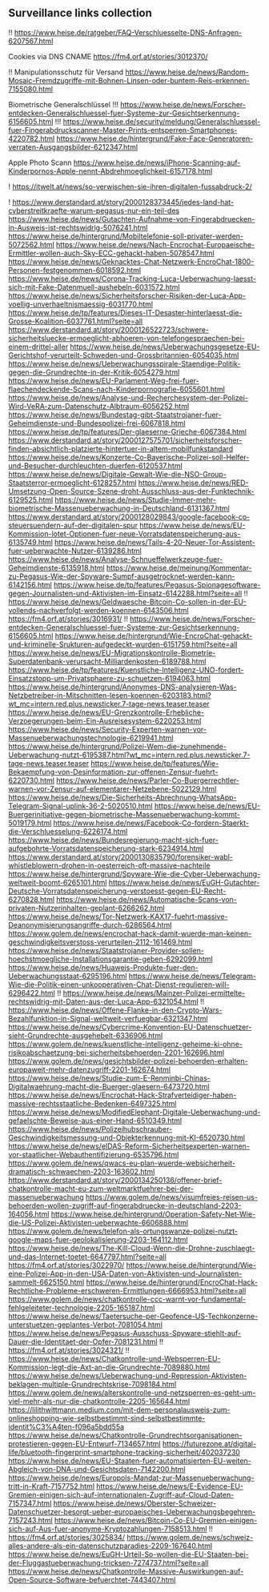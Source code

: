 Surveillance links collection
-----------------------------

!! https://www.heise.de/ratgeber/FAQ-Verschluesselte-DNS-Anfragen-6207567.html

Cookies via DNS CNAME
https://fm4.orf.at/stories/3012370/

!! Manipulationsschutz für Versand https://www.heise.de/news/Random-Mosaic-Fremdzugriffe-mit-Bohnen-Linsen-oder-buntem-Reis-erkennen-7155080.html

Biometrische Generalschlüssel
!!! https://www.heise.de/news/Forscher-entdecken-Generalschluessel-fuer-Systeme-zur-Gesichtserkennung-6156605.html
!!! https://www.heise.de/security/meldung/Generalschluessel-fuer-Fingerabdruckscanner-Master-Prints-entsperren-Smartphones-4220782.html
https://www.heise.de/hintergrund/Fake-Face-Generatoren-verraten-Ausgangsbilder-6212347.html

Apple Photo Scann
    https://www.heise.de/news/iPhone-Scanning-auf-Kinderpornos-Apple-nennt-Abdrehmoeglichkeit-6157178.html

! https://itwelt.at/news/so-verwischen-sie-ihren-digitalen-fussabdruck-2/

! https://www.derstandard.at/story/2000128373445/jedes-land-hat-cyberstreitkraefte-warum-pegasus-nur-ein-teil-des
https://www.heise.de/news/Gutachten-Aufnahme-von-Fingerabdruecken-in-Ausweis-ist-rechtswidrig-5076241.html
https://www.heise.de/hintergrund/Mobiltelefonie-soll-privater-werden-5072562.html
https://www.heise.de/news/Nach-Encrochat-Europaeische-Ermittler-wollen-auch-Sky-ECC-gehackt-haben-5078547.html
https://www.heise.de/news/Geknacktes-Chat-Netzwerk-EncroChat-1800-Personen-festgenommen-6018592.html
https://www.heise.de/news/Corona-Tracking-Luca-Ueberwachung-laesst-sich-mit-Fake-Datenmuell-aushebeln-6031572.html
https://www.heise.de/news/Sicherheitsforscher-Risiken-der-Luca-App-voellig-unverhaeltnismaessig-6031770.html
https://www.heise.de/tp/features/Dieses-IT-Desaster-hinterlaesst-die-Grosse-Koalition-6037761.html?seite=all
https://www.derstandard.at/story/2000126522723/schwere-sicherheitsluecke-ermoeglicht-abhoeren-von-telefongespraechen-bei-einem-drittel-aller
https://www.heise.de/news/Ueberwachungsgesetze-EU-Gerichtshof-verurteilt-Schweden-und-Grossbritannien-6054035.html
https://www.heise.de/news/Ueberwachungsspirale-Staendige-Politik-gegen-die-Grundrechte-in-der-Kritik-6054279.html
https://www.heise.de/news/EU-Parlament-Weg-frei-fuer-flaechendeckende-Scans-nach-Kinderpornografie-6055601.html
https://www.heise.de/news/Analyse-und-Recherchesystem-der-Polizei-Wird-VeRA-zum-Datenschutz-Albtraum-6056252.html
https://www.heise.de/news/Bundestag-gibt-Staatstrojaner-fuer-Geheimdienste-und-Bundespolizei-frei-6067818.html
https://www.heise.de/tp/features/Der-glaeserne-Grieche-6067384.html
https://www.derstandard.at/story/2000127575701/sicherheitsforscher-finden-absichtlich-platzierte-hintertuer-in-altem-mobilfunkstandard
https://www.heise.de/news/Konzerte-Co-Bayerische-Polizei-soll-Helfer-und-Besucher-durchleuchten-duerfen-6120537.html
https://www.heise.de/news/Digitale-Gewalt-Wie-die-NSO-Group-Staatsterror-ermoeglicht-6128257.html
https://www.heise.de/news/RED-Umsetzung-Open-Source-Szene-droht-Ausschluss-aus-der-Funktechnik-6129525.html
https://www.heise.de/news/Studie-Immer-mehr-biometrische-Massenueberwachung-in-Deutschland-6131367.html
https://www.derstandard.at/story/2000128029843/google-facebook-co-steuersuendern-auf-der-digitalen-spur
https://www.heise.de/news/EU-Kommission-lotet-Optionen-fuer-neue-Vorratsdatenspeicherung-aus-6135749.html
https://www.heise.de/news/Tails-4-20-Neuer-Tor-Assistent-fuer-ueberwachte-Nutzer-6139286.html
https://www.heise.de/news/Analyse-Schnueffelwerkzeuge-fuer-Geheimdienste-6135918.html
https://www.heise.de/meinung/Kommentar-zu-Pegasus-Wie-der-Spyware-Sumpf-ausgetrocknet-werden-kann-6142156.html
https://www.heise.de/tp/features/Pegasus-Spionagesoftware-gegen-Journalisten-und-Aktivisten-im-Einsatz-6142288.html?seite=all
!! https://www.heise.de/news/Geldwaesche-Bitcoin-Co-sollen-in-der-EU-vollends-nachverfolgt-werden-koennen-6143506.html
https://fm4.orf.at/stories/3016931/
!! https://www.heise.de/news/Forscher-entdecken-Generalschluessel-fuer-Systeme-zur-Gesichtserkennung-6156605.html
https://www.heise.de/hintergrund/Wie-EncroChat-gehackt-und-kriminelle-Srukturen-aufgedeckt-wurden-6151759.html?seite=all
https://www.heise.de/news/EU-Migrationskontrolle-Biometrie-Superdatenbank-verursacht-Milliardenkosten-6189788.html
https://www.heise.de/tp/features/Kuenstliche-Intelligenz-UNO-fordert-Einsatzstopp-um-Privatsphaere-zu-schuetzen-6194063.html
https://www.heise.de/hintergrund/Anonymes-DNS-analysieren-Was-Netzbetreiber-in-Mitschnitten-lesen-koennen-6203183.html?wt_mc=intern.red.plus.newsticker.7-tage-news.teaser.teaser
https://www.heise.de/news/EU-Grenzkontrolle-Erhebliche-Verzoegerungen-beim-Ein-Ausreisesystem-6220253.html
https://www.heise.de/news/Security-Experten-warnen-vor-Massenueberwachungstechnologie-6219941.html
https://www.heise.de/hintergrund/Polizei-Wem-die-zunehmende-Ueberwachung-nutzt-6195387.html?wt_mc=intern.red.plus.newsticker.7-tage-news.teaser.teaser
https://www.heise.de/tp/features/Wie-Bekaempfung-von-Desinformation-zur-offenen-Zensur-fuehrt-6220730.html
https://www.heise.de/news/Parler-Co-Buergerrechtler-warnen-vor-Zensur-auf-elementarer-Netzebene-5022129.html
https://www.heise.de/news/Die-Sicherheits-Abrechnung-WhatsApp-Telegram-Signal-uplink-36-2-5020510.html
https://www.heise.de/news/EU-Buergerinitiative-gegen-biometrische-Massenueberwachung-kommt-5019179.html
https://www.heise.de/news/Facebook-Co-fordern-Staerkt-die-Verschluesselung-6226174.html
https://www.heise.de/news/Bundesregierung-macht-sich-fuer-aufgebohrte-Vorratsdatenspeicherung-stark-6234914.html
https://www.derstandard.at/story/2000130835790/forensiker-wabl-whistleblowern-drohen-in-oesterreich-oft-massive-nachteile
https://www.heise.de/hintergrund/Spyware-Wie-die-Cyber-Ueberwachung-weltweit-boomt-6265101.html
https://www.heise.de/news/EuGH-Gutachter-Deutsche-Vorratsdatenspeicherung-verstoesst-gegen-EU-Recht-6270828.html
https://www.heise.de/news/Automatische-Scans-von-privaten-Nutzerinhalten-geplant-6266262.html
https://www.heise.de/news/Tor-Netzwerk-KAX17-fuehrt-massive-Deanonymisierungsangriffe-durch-6286564.html
https://www.golem.de/news/encrochat-hack-damit-wuerde-man-keinen-geschwindigkeitsverstoss-verurteilen-2112-161469.html
https://www.heise.de/news/Staatstrojaner-Provider-sollen-hoechstmoegliche-Installationsgarantie-geben-6292099.html
https://www.heise.de/news/Huaweis-Produkte-fuer-den-Ueberwachungsstaat-6295196.html
https://www.heise.de/news/Telegram-Wie-die-Politik-einen-unkooperativen-Chat-Dienst-regulieren-will-6296422.html
!! https://www.heise.de/news/Mainzer-Polizei-ermittelte-rechtswidrig-mit-Daten-aus-der-Luca-App-6321054.html
!! https://www.heise.de/news/Offene-Flanke-in-den-Crypto-Wars-Bezahlfunktion-in-Signal-weltweit-verfuegbar-6321347.html
https://www.heise.de/news/Cybercrime-Konvention-EU-Datenschuetzer-sieht-Grundrechte-ausgehebelt-6336906.html
https://www.golem.de/news/kuenstliche-intelligenz-geheime-ki-ohne-risikoabschaetzung-bei-sicherheitsbehoerden-2201-162696.html
https://www.golem.de/news/gesichtsbilder-polizei-behoerden-erhalten-europaweit-mehr-datenzugriff-2201-162674.html
https://www.heise.de/news/Studie-zum-E-Renminbi-Chinas-Digitalwaehrung-macht-die-Buerger-glaesern-6473720.html
https://www.heise.de/news/Encrochat-Hack-Strafverteidiger-haben-massive-rechtsstaatliche-Bedenken-6497325.html
https://www.heise.de/news/ModifiedElephant-Digitale-Ueberwachung-und-gefaelschte-Beweise-aus-einer-Hand-6510349.html
https://www.heise.de/news/Polizeihubschrauber-Geschwindigkeitsmessung-und-Objekterkennung-mit-KI-6520730.html
https://www.heise.de/news/eIDAS-Reform-Sicherheitsexperten-warnen-vor-staatlicher-Webauthentifizierung-6535796.html
https://www.golem.de/news/qwacs-eu-plan-wuerde-websicherheit-dramatisch-schwaechen-2203-163602.html
https://www.derstandard.at/story/2000134250136/offener-brief-chatkontrolle-macht-eu-zum-weltmarktfuehrer-bei-der-massenueberwachung
https://www.golem.de/news/visumfreies-reisen-us-behoerden-wollen-zugriff-auf-fingerabdruecke-in-deutschland-2203-164056.html
https://www.heise.de/hintergrund/Operation-Safety-Net-Wie-die-US-Polizei-Aktivisten-ueberwachte-6606888.html
https://www.golem.de/news/telefon-als-ortungswanze-polizei-nutzt-google-maps-fuer-geolokalisierung-2203-164112.html
https://www.heise.de/news/The-Kill-Cloud-Wenn-die-Drohne-zuschlaegt-und-das-Internet-toetet-6647797.html?seite=all
https://fm4.orf.at/stories/3022970/
https://www.heise.de/hintergrund/Wie-eine-Polizei-App-in-den-USA-Daten-von-Aktivisten-und-Journalisten-sammelt-6625150.html
https://www.heise.de/hintergrund/EncroChat-Hack-Rechtliche-Probleme-erschweren-Ermittlungen-6666953.html?seite=all
https://www.golem.de/news/chatkontrolle-ccc-warnt-vor-fundamental-fehlgeleiteter-technologie-2205-165187.html
https://www.heise.de/news/Taetersuche-per-Geofence-US-Techkonzerne-unterstuetzen-geplantes-Verbot-7081054.html
https://www.heise.de/news/Pegasus-Ausschuss-Spyware-stiehlt-auf-Dauer-die-Identitaet-der-Opfer-7081231.html
!! https://fm4.orf.at/stories/3024321/
!! https://www.heise.de/news/Chatkontrolle-und-Websperren-EU-Kommission-legt-die-Axt-an-die-Grundrechte-7089880.html
https://www.heise.de/news/Ueberwachung-und-Repression-Aktivisten-beklagen-multiple-Grundrechtskrise-7098184.html
https://www.golem.de/news/alterskontrolle-und-netzsperren-es-geht-um-viel-mehr-als-nur-die-chatkontrolle-2205-165644.html
    https://lilithwittmann.medium.com/mit-dem-personalausweis-zum-onlineshopping-wie-selbstbestimmt-sind-selbstbestimmte-identit%C3%A4ten-f096a5bdd55a
https://www.heise.de/news/Chatkontrolle-Grundrechtsorganisationen-protestieren-gegen-EU-Entwurf-7134657.html
https://futurezone.at/digital-life/bluetooth-fingerprint-smartphone-tracking-sicherheit/402037230
https://www.heise.de/news/EU-Staaten-fuer-automatisierten-EU-weiten-Abgleich-von-DNA-und-Gesichtsdaten-7142200.html
https://www.heise.de/news/Europols-Mandat-zur-Massenueberwachung-tritt-in-Kraft-7157752.html
https://www.heise.de/news/E-Evidence-EU-Gremien-einigen-sich-auf-internationalen-Zugriff-auf-Cloud-Daten-7157347.html
https://www.heise.de/news/Oberster-Schweizer-Datenschuetzer-besorgt-ueber-europaeisches-Ueberwachungsbegehren-7157243.html
https://www.heise.de/news/Bitcoin-Co-EU-Gremien-einigen-sich-auf-Aus-fuer-anonyme-Kryptozahlungen-7158513.html
!! https://fm4.orf.at/stories/3025834/
https://www.golem.de/news/schweiz-alles-andere-als-ein-datenschutzparadies-2209-167640.html
https://www.heise.de/news/EuGH-Urteil-So-wollen-die-EU-Staaten-bei-der-Fluggastueberwachung-tricksen-7274737.html?seite=all
https://www.heise.de/news/Chatkontrolle-Massive-Auswirkungen-auf-Open-Source-Software-befuerchtet-7443407.html
